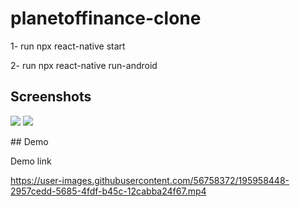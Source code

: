 
# planetoffinance-clone

1- run npx react-native start

2- run npx react-native run-android


## Screenshots

<p float="left">
  <img src="https://user-images.githubusercontent.com/56758372/195958349-3c85f889-0f74-46d6-873e-27aeab6f2159.PNG"/>
  <img src="https://user-images.githubusercontent.com/56758372/195958383-ceb3e4bd-24bb-4912-a608-51ae6a1cdab7.PNG"/> 

</p>
## Demo

Demo link

https://user-images.githubusercontent.com/56758372/195958448-2957cedd-5685-4fdf-b45c-12cabba24f67.mp4
